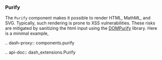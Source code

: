### Purify

The `Purify` component makes it possible to render HTML, MathML, and SVG. Typically, such rendering is prone to XSS vulnerabilities. These risks are mitigated by sanitizing the html input using the [DOMPurify](https://github.com/cure53/DOMPurify) library. Here is a minimal example,

.. dash-proxy:: components.purify

.. api-doc:: dash_extensions.Purify